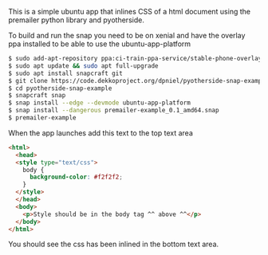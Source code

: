 This is a simple ubuntu app that inlines CSS of a html document using the
premailer python library and pyotherside.

To build and run the snap you need to be on xenial and have the overlay ppa
installed to be able to use the ubuntu-app-platform

```bash
$ sudo add-apt-repository ppa:ci-train-ppa-service/stable-phone-overlay
$ sudo apt update && sudo apt full-upgrade
$ sudo apt install snapcraft git
$ git clone https://code.dekkoproject.org/dpniel/pyotherside-snap-example.git
$ cd pyotherside-snap-example
$ snapcraft snap
$ snap install --edge --devmode ubuntu-app-platform
$ snap install --dangerous premailer-example_0.1_amd64.snap
$ premailer-example
```

When the app launches add this text to the top text area

```html
<html>
  <head>
  <style type="text/css">
    body {
      background-color: #f2f2f2;
    }
  </style>
  </head>
  <body>
    <p>Style should be in the body tag ^^ above ^^</p>
  </body>
</html>
```

You should see the css has been inlined in the bottom text area.